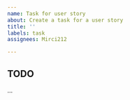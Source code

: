 ```yaml
---
name: Task for user story
about: Create a task for a user story
title: ''
labels: task
assignees: Mirci212

---
```


## TODO
...
